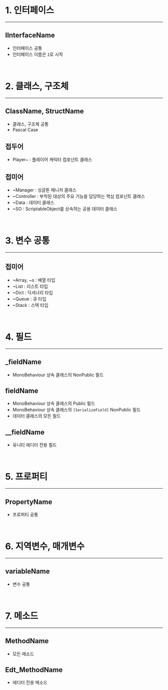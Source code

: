 
# 1. 인터페이스
---

## **IInterfaceName**
 - 인터페이스 공통
 - 인터페이스 이름은 `I`로 시작

<br>



# 2. 클래스, 구조체
---

## **ClassName, StructName**
 - 클래스, 구조체 공통
 - Pascal Case

## **접두어**
 - Player~ : 플레이어 캐릭터 컴포넌트 클래스

## **접미어**
 - ~Manager : 싱글톤 매니저 클래스
 - ~Controller : 부착된 대상의 주요 기능을 담당하는 핵심 컴포넌트 클래스
 - ~Data : 데이터 클래스
 - ~SO : ScriptableObject를 상속하는 공용 데이터 클래스

<br>



# 3. 변수 공통
---

## **접미어**
 - ~Array, ~s : 배열 타입
 - ~List  : 리스트 타입
 - ~Dict  : 딕셔너리 타입
 - ~Queue : 큐 타입
 - ~Stack : 스택 타입

<br>



# 4. 필드
---

## **_fieldName**
 - MonoBehaviour 상속 클래스의 NonPublic 필드

## **fieldName**
 - MonoBehaviour 상속 클래스의 Public 필드
 - MonoBehaviour 상속 클래스의 `[SerializeField]` NonPublic 필드
 - 데이터 클래스의 모든 필드

## **__fieldName**
 - 유니티 에디터 전용 필드

<br>



# 5. 프로퍼티
---

## **PropertyName**
 - 프로퍼티 공통

<br>



# 6. 지역변수, 매개변수
---

## **variableName**
 - 변수 공통

<br>



# 7. 메소드
---

## **MethodName**
 - 모든 메소드

## **Edt_MethodName**
 - 에디터 전용 메소드
